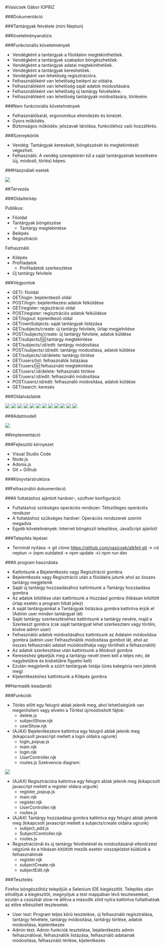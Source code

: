 #Vasicsek Gábor IOP8IZ

###Dokumentáció

###Tantárgyak felvétele (mini Neptun)

##Követelményanalízis

###Funkcionális követelmények

- Vendégként a tantárgyak a főoldalon megtekinthetőek.
- Vendégként a tantárgyak szabadon böngészhetőek.
- Vendégként a tantárgyak adatai megtekinthetőek.
- Vendégként a tantárgyak kereshetőek.
- Vendégként van lehetőség regisztrációra.
- Felhasználóként van lehetőség belépni az oldalra.
- Felhasználóként van lehetőség saját adatok módosítására.
- Felhasználóként van lehetőség új tantárgy felvételére.
- Felhasználóként van lehetőség tantárgyak módosítására, törlésére.

###Nem funkcionális követelmények

- Felhasználóbarát, ergonomikus elrendezés és kinézet.
- Gyors működés.
- Biztonságos működés: jelszavak tárolása, funkciókhoz való hozzáférés.

###Szerepkörök

- Vendég: Tantárgyak keresését, böngészését és megtekintését végezheti.
- Felhasználó: A vendég szerepkörén túl a saját tantárgyainak kezelésére (új, módosít, törlés) képes.

###Használati esetek

![](docs/images/alkfejlusecasediagram.png)

##Tervezés

###Oldaltérkép

Publikus:

- Főoldal
- Tantárgyak böngészése
    + Tantárgy megtekintése
- Belépés
- Regisztráció

Felhasználó

- Kilépés
- Profiladatok
    + Profiladatok szerkesztése
- Új tantárgy felvitele

###Végpontok

- GET/: főoldal
- GET/login: bejelentkező oldal
- POST/login: bejelentkezési adatok felküldése
- GET/register: regisztráció oldal
- POST/register: regisztrációs adatok felküldése
- GET/logout: kijelentkező oldal
- GET/ownSubjects: saját tantárgyak listázása
- GET/subjects/create: új tantárgy felvitele, űrlap megjelnítése
- POST/subjects/create: új tantárgy felvitele, adatok küldése
- GET/subjects/:id: tantárgy megtekintése
- GET/subjects/:id/edit: tantárgy módosítása
- POST/subjects/:id/edit: tantárgy módosítása, adatok küldése
- GET/subjects/:id/delete: tantárgy törlése
- GET/users/list: felhasználók listázása
- GET/users/:id: felhasználó megtekintése
- GET/users/:id/delete: felhasználó törlése
- GET/users/:id/edit: felhasználó módosítása
- POST/users/:id/edit: felhasználó módosítása, adatok küldése
- GET/search: keresés

###Oldalvázlatok

![](docs/images/fooldal.PNG)
![](docs/images/bejelentkezes.PNG)
![](docs/images/regisztracio.PNG)
![](docs/images/fooldal2.PNG)
![](docs/images/felvesz.PNG)
![](docs/images/megtekint.PNG)
![](docs/images/szerkeszt.PNG)
![](docs/images/fooldal3.PNG)
![](docs/images/felhasznalok.PNG)
![](docs/images/felhasznalomegtekint.PNG)
![](docs/images/felhasznaloszerkeszt.PNG)
![](docs/images/keres.PNG)

###Adatmodell

![](docs/images/alkfejlmodell.png)

##Implementáció

###Fejlesztői környezet

- Visual Studio Code
- Node.js
- Adonis.js
- Git + Github

###Könyvtárstruktúra

##Felhasználói dokumentáció

###A futtatáshoz ajánlott hardver-, szoftver konfiguráció

- Futtatáshoz szükséges operációs rendszer: Tetszőleges operációs rendszer
- A futtatáshoz szükséges hardver: Operációs rendszerek szerint megadva
- Egyéb követelmények: Internet böngésző telepítése, JavaScript ajánlott

###Telepítés lépései

- Terminál nyitása -> git clone https://github.com/vasicsek/alkfejl.git -> cd neptun -> (npm outdated -> npm update ->) npm run dev

###A program használata

- Kattintsunk a Bejelentkezés vagy Regisztráció gombra
- Bejelentkezés vagy Regisztráció után a főoldalra jutunk ahol az összes tantárgy megjelenik
- Saját új tantárgy hozzáadásához kattintsunk a Tantárgy hozzáadása gombra
- Az adatok kitöltése után kattintsunk a Hozzáad gombra (hibásan kitöltött űrlap esetén a program hibát jelez)
- A saját tantárgyainkat a Tantárgyak listázása gombra kattintva érjük el (Admin user minden tantárgyat lát)
- Saját tantárgy szerkesztéséhez kattintsunk a tantárgy nevére, majd a Szerkeszt gombra (csk saját tantárgyat lehet szerkeszteni vagy törölni, kivéve admin user)
- Felhasználói adatok módosításához kattintsunk az Adataim módosítása gombra (admin user Felhaszhnálók módosítása gombot lát, ahol az összes felhasználó adatait múódosíthatja vagy törölheti a felhasználót)
- Az adatok szerkesztése után kattintsunk a Módosít gombra
- Kereséshez gépeljük meg a tantárgy nevét (nem kell a teljes név, de nagybetűkre és kisbetűkre figyelni kell)
- Ezután megjelenik a szűrt tantárgyak listája (üres kategória nem jelenik meg)
- Kijelentkezéshez kattintsunk a Kilépés gombra

##Harmadik beadandó

###Funkciók

- Törlés előtt egy felugró ablak jelenik meg, ahol lehetőségünk van megerősíteni vagy elvetni a Törlést új/módosított fájlok:
    - delete.js
    - subjectShow.njk
    - userShow.njk
- (AJAX) Bejelentkezésre kattintva egy felugró ablak jelenik meg (kikapcsolt javascript mellett a login oldalra ugrunk)
    - login_popup.js
    - main.njk
    - login.njk
    - UserController.njk
    - routes.js
Szekvencia diagram:

![](docs/images/funkcio.jpg)

- (AJAX) Regisztrációra kattintva egy felugró ablak jelenik meg (kikapcsolt javascript mellett a register oldara urgunk)
    - register_popup.js
    - main.njk
    - register.njk
    - UserController.njk
    - routes.js
- (AJAX) Tantárgy hozzáadása gombra kattintva egy felugró ablak jelenik meg (kikapcsolt javascript mellett a subjects/create oldalra ugrunk)
    - subject_add.js
    - SubjectController.njk
    - routes.js
- Regisztrációnál és új tantárgy felvételénél és módosításánál ellenőrzést végzünk és a hibásan kitöltött mezők esetén visszajelzést küldünk a felhasználónak
    - register.njk
    - subjectCreate.njk
    - subjectEdit.njk

###Tesztelés

Firefox böngészőhöz telepítjük a Selenium IDE kiegészítőt. Telepítés után elindítjuk a kiegészítőt, megnyitjuk a test mappában lévő teszteseteket, ezután a csúszkát slow-re állítva a második zöld nyilra kattintva futtathatóak az előre elkészített tesztesetek.

- User test: Program teljes körü tesztelése, új felhasználó regisztrálása, tantárgy felvétele, tantárgy módosítása, tantárgy törlése, adatok módosítása, kijelentkezés
- Admin test: Admin funkciók tesztelése, bejelentkezés admin felhasználóval, felhasználók listázása, felhasználó adatainak módosítása, felhasználó térlése, kijelentkezés
